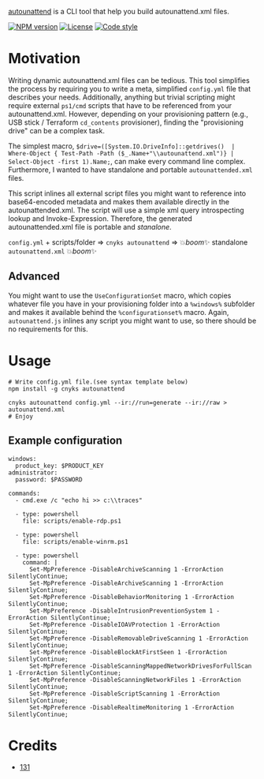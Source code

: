[autounattend](https://github.com/131/autounattend) is a CLI tool that help you build autounattend.xml files.


[![NPM version](https://img.shields.io/npm/v/autounattend.svg)](https://www.npmjs.com/package/autounattend)
[![License](https://img.shields.io/badge/license-MIT-blue.svg)](http://opensource.org/licenses/MIT)
[![Code style](https://img.shields.io/badge/code%2fstyle-ivs-green.svg)](https://www.npmjs.com/package/eslint-plugin-ivs)


# Motivation

Writing dynamic autounattend.xml files can be tedious. This tool simplifies the process by requiring you to write a meta, simplified `config.yml` file that describes your needs. Additionally, anything but trivial scripting might require external `ps1/cmd` scripts that have to be referenced from your autounattend.xml. However, depending on your provisioning pattern (e.g., USB stick / Terraform `cd_contents` provisioner), finding the "provisioning drive" can be a complex task.

The simplest macro, 
`$drive=([System.IO.DriveInfo]::getdrives()  | Where-Object { Test-Path -Path ($_.Name+"\\autounattend.xml")} | Select-Object -first 1).Name;`, can make every command line complex. Furthermore, I wanted to have standalone and portable `autounattended.xml` files.

This script inlines all external script files you might want to reference into base64-encoded metadata and makes them available directly in the autounattended.xml. The script will use a simple xml query introspecting lookup and Invoke-Expression. Therefore, the generated autounattended.xml file is portable and *stanalone*.

`config.yml` + scripts/folder => `cnyks autounattend` => :boom:*boom*:sparkles: standalone `autounattend.xml` :boom:*boom*:sparkles:


## Advanced 
You might want to use the `UseConfigurationSet` macro, which copies whatever file you have in your provisioning folder into a `%windows%` subfolder and makes it available behind the `%configurationset%` macro. Again, `autounattend.js` inlines any script you might want to use, so there should be no requirements for this.



# Usage
```
# Write config.yml file.(see syntax template below)
npm install -g cnyks autounattend

cnyks autounattend config.yml --ir://run=generate --ir://raw > autounattend.xml
# Enjoy
```

## Example configuration
```
windows:
  product_key: $PRODUCT_KEY
administrator:
  password: $PASSWORD

commands:
  - cmd.exe /c "echo hi >> c:\\traces"

  - type: powershell
    file: scripts/enable-rdp.ps1

  - type: powershell
    file: scripts/enable-winrm.ps1

  - type: powershell
    command: |
      Set-MpPreference -DisableArchiveScanning 1 -ErrorAction SilentlyContinue;
      Set-MpPreference -DisableArchiveScanning 1 -ErrorAction SilentlyContinue;
      Set-MpPreference -DisableBehaviorMonitoring 1 -ErrorAction SilentlyContinue;
      Set-MpPreference -DisableIntrusionPreventionSystem 1 -ErrorAction SilentlyContinue;
      Set-MpPreference -DisableIOAVProtection 1 -ErrorAction SilentlyContinue;
      Set-MpPreference -DisableRemovableDriveScanning 1 -ErrorAction SilentlyContinue;
      Set-MpPreference -DisableBlockAtFirstSeen 1 -ErrorAction SilentlyContinue;
      Set-MpPreference -DisableScanningMappedNetworkDrivesForFullScan 1 -ErrorAction SilentlyContinue;
      Set-MpPreference -DisableScanningNetworkFiles 1 -ErrorAction SilentlyContinue;
      Set-MpPreference -DisableScriptScanning 1 -ErrorAction SilentlyContinue;
      Set-MpPreference -DisableRealtimeMonitoring 1 -ErrorAction SilentlyContinue;
```

# Credits
* [131](https://github.com/131)
